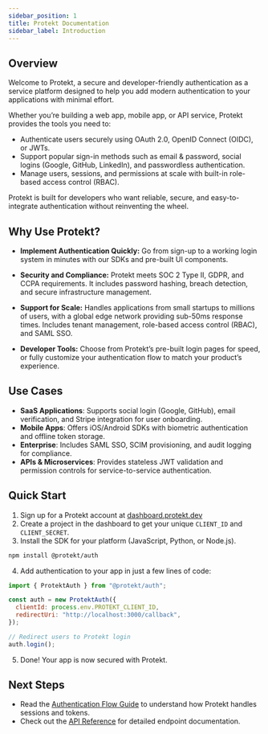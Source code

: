 ```yaml
---
sidebar_position: 1
title: Protekt Documentation
sidebar_label: Introduction
---
```


## Overview

Welcome to Protekt, a secure and developer-friendly authentication as a service platform designed to help you add modern authentication to your applications with minimal effort.

Whether you’re building a web app, mobile app, or API service, Protekt provides the tools you need to:

- Authenticate users securely using OAuth 2.0, OpenID Connect (OIDC), or JWTs.
- Support popular sign-in methods such as email & password, social logins (Google, GitHub, LinkedIn), and passwordless authentication.
- Manage users, sessions, and permissions at scale with built-in role-based access control (RBAC).

Protekt is built for developers who want reliable, secure, and easy-to-integrate authentication without reinventing the wheel.

## Why Use Protekt?

- **Implement Authentication Quickly:** Go from sign-up to a working login system in minutes with our SDKs and pre-built UI components.

- **Security and Compliance:** Protekt meets SOC 2 Type II, GDPR, and CCPA requirements. It includes password hashing, breach detection, and secure infrastructure management.

- **Support for Scale:** Handles applications from small startups to millions of users, with a global edge network providing sub-50ms response times. Includes tenant management, role-based access control (RBAC), and SAML SSO.

- **Developer Tools:** Choose from Protekt’s pre-built login pages for speed, or fully customize your authentication flow to match your product’s experience.

## Use Cases

- **SaaS Applications**: Supports social login (Google, GitHub), email verification, and Stripe integration for user onboarding.  
- **Mobile Apps**: Offers iOS/Android SDKs with biometric authentication and offline token storage.  
- **Enterprise**: Includes SAML SSO, SCIM provisioning, and audit logging for compliance.  
- **APIs & Microservices**: Provides stateless JWT validation and permission controls for service-to-service authentication.

## Quick Start

1. Sign up for a Protekt account at [dashboard.protekt.dev](/docs/intro)
2. Create a project in the dashboard to get your unique `CLIENT_ID` and `CLIENT_SECRET`.
3. Install the SDK for your platform (JavaScript, Python, or Node.js).

```bash
npm install @protekt/auth
```

4. Add authentication to your app in just a few lines of code:

```js
import { ProtektAuth } from "@protekt/auth";

const auth = new ProtektAuth({
  clientId: process.env.PROTEKT_CLIENT_ID,
  redirectUri: "http://localhost:3000/callback",
});

// Redirect users to Protekt login
auth.login();
```

5. Done! Your app is now secured with Protekt.

## Next Steps

- Read the [Authentication Flow Guide](/docs/features/multi-factor-auth) to understand how Protekt handles sessions and tokens.
- Check out the [API Reference](/docs/intro) for detailed endpoint documentation.
